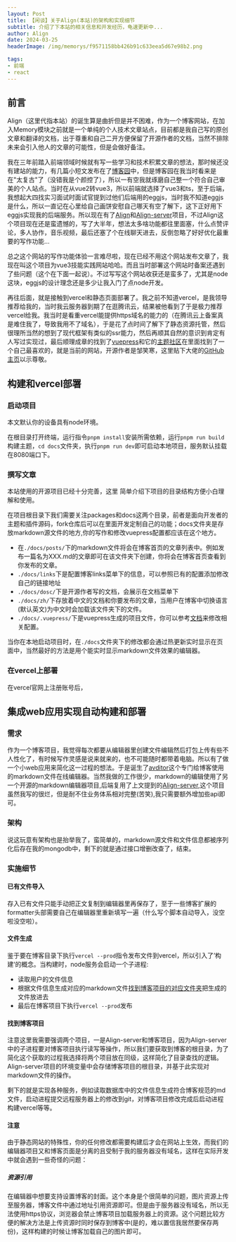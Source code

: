 ```yaml
---
layout: Post
title: 【闲谈】关于Align(本站)的架构和实现细节
subtitle: 介绍了下本站的相关信息和开发经历，龟速更新中...
author: Align
date: 2024-03-25
headerImage: /img/memorys/f9571158bb426b91c633eea5d67e98b2.png

tags:
- 前端
- react
---
```

## 前言

Align（这里代指本站）的诞生算是曲折但是并不困难，作为一个博客网站，在加入Memory模块之前就是一个单纯的个人技术文章站点，目前都是我自己写的原创文章和翻译的文档，出于尊重和自己二开方便保留了开源作者的文档，当然不排除未来会引入他人的文章的可能性，但是会做好备注。

我在三年前踏入前端领域时候就有写一些学习和技术积累文章的想法，那时候还没有建站的能力，有几篇小短文发布在了[博客园](https://www.cnblogs.com/Align)中，但是博客园在我当时看来是在"太复古"了（没错我是个颜控了），所以一有空我就琢磨自己整一个符合自己审美的个人站点。当时在从vue2转vue3，所以前端就选择了vue3和ts，至于后端，我想起大四找实习面试时面试官提到过他们后端用的eggjs，当时我不知道eggjs是什么，所以一直记在心里给自己画饼安慰自己哪天有空了解下，这下正好用下eggjs实现我的后端服务。所以现在有了[Align](https://gitee.com/aligns/align)和[Align-server](https://gitee.com/aligns/Align-server)项目，不过Align这个项目现在还是蛮遗憾的，写了大半年，想法太多啥功能都往里面塞，什么点赞评论，多人协作，音乐视频，最后还塞了个在线聊天进去，反倒忽略了好好优化最重要的写作功能...

总之这个网站的写作功能体验一言难尽啦，现在已经不用这个网站发布文章了，我现在叫这个项目为vue3技能实践网站哈哈。而且当时部署这个网站时备案还遇到了些问题（这个在下面一起说）。不过写写这个网站收获还是蛮多了，尤其是node这块，eggjs的设计理念还是多少让我入门了点node开发。

再往后面，就是接触到vercel和静态页面部署了。我之前不知道vercel，是我领导推荐给我的，当时我云服务器到期了在逛腾讯云，结果被他看到了于是极力推荐vercel给我。我当时是看重vercel能提供https域名的能力的（在腾讯云上备案真是难住我了，导致我用不了域名），于是花了点时间了解下了静态资源托管，然后很理所当然的想到了现代框架有类似的ssr能力，然后再顺其自然的意识到肯定有人写过实现过，最后顺理成章的找到了[vuepress](https://v2.vuepress.vuejs.org/)和它的[主题社区](https://marketplace.vuejs.press/zh/themes/blog.html)在里面找到了一个自己最喜欢的，就是当前的网站，开源作者是邹笑寒，这里贴下大佬的[GitHub主页](https://github.com/Renovamen)以示尊敬。

## 构建和vercel部署

### 启动项目

本文默认你的设备具有node环境。

在根目录打开终端，运行指令`pnpm install`安装所需依赖，运行`pnpm run build`构建主题，`cd docs`文件夹，执行`pnpm run dev`即可启动本地项目，服务默认挂载在8080端口下。

### 撰写文章

本站使用的开源项目已经十分完善，这里 简单介绍下项目的目录结构方便小白理解和使用。

在项目根目录下我们需要关注packages和docs这两个目录，前者是面向开发者的主题和插件源码，fork仓库后可以在里面开发定制自己的功能；docs文件夹是存放markdown源文件的地方,你的写作和修改vuepress配置都应该在这个地方。

* 在`./docs/posts/`下的markdown文件将会在博客首页的文章列表中。例如发布一篇名为XXX.md的文章即可在该文件夹下创建，你将会在博客首页查看到你发布的文章。
* `./docs/links`下是配置博客links菜单下的信息，可以参照已有的配置添加修改自己的链接地址
* `./docs/dosc/`下是开源作者写的文档，会展示在文档菜单下
* `./docs/zh/`下存放着中文的文档和你要发布的文章，当用户在博客中切换语言(默认英文)为中文时会加载该文件夹下的文件。
* `./docs/.vuepress/`下是vuepress生成的项目文件，你可以参考[文档](https://www.zhongfw.online/zh/docs/basic/intro.html)来修改相关配置。

当你在本地启动项目时，在`./docs`文件夹下的修改都会通过热更新实时显示在页面中，当然最好的方法是用个能实时显示markdown文件效果的编辑器。

### 在vercel上部署

在vercel官网上注册账号后，

## 集成web应用实现自动构建和部署

### 需求

作为一个博客项目，我觉得每次都要从编辑器里创建文件编辑然后打包上传有些不人性化了，有时候写作灵感是说来就来的，也不可能随时都带着电脑。所以有了做一个小web应用来简化这一过程的想法。于是诞生了[avditor](https://gitee.com/aligns/avditor)这个专门给博客使用的markdown文件在线编辑器。当然我做的工作很少，markdown的编辑使用了另一个开源的markdown编辑器项目,后端复用了上文提到的[Align-server](https://gitee.com/aligns/Align-server),这个项目虽然我写的很烂，但是耐不住业务体系相对完整(苦笑),我只需要额外增加些api即可。

### 架构

说这玩意有架构也是抬举我了，蛮简单的，markdown源文件和文件信息都被序列化后存在我的mongodb中，剩下的就是通过接口增删改查了，结束。

### 实施细节

#### 已有文件导入

存入已有文件只能手动把正文复制到编辑器里再保存了，至于一些博客扩展的formatter头部需要自己在编辑器里重新填写一遍（什么写个脚本自动导入，没空啦没空啦）。

#### 文件生成

鉴于要在博客目录下执行`vercel --prod`指令发布文件到vercel，所以引入了’构建‘的概念。当构建时，node服务会启动一个子进程:

* 读取用户的文件信息
* 根据文件信息生成对应的markdown文件[找到博客项目的对应文件夹](#找到博客项目)把生成的文件放进去
* 最后在博客项目下执行`vercel --prod`发布

#### 找到博客项目

注意这里我需要强调两个项目，一是Align-server和博客项目，因为Align-server中的子进程要对博客项目执行读写等操作，所以我们要获取到博客的根目录，为了简化这个获取的过程我选择将两个项目放在同级，这样简化了目录查找的逻辑。Align-server项目的环境变量中会存储博客项目的根目录，并基于此实现对markdown文件的操作。

剩下的就是实现各种服务，例如读取数据库中的文件信息生成符合博客规范的md文件，启动进程提交远程服务器上的修改到git，对博客项目修改完成后启动进程构建vercel等等。


#### 注意

由于静态网站的特殊性，你的任何修改都需要构建后才会在网站上生效，而我们的编辑器项目又和博客页面是分离的且受制于我的服务器没有域名，这样在实际开发中就会遇到一些奇怪的问题：

##### 资源引用

在编辑器中想要支持设置博客的封面。这个本身是个很简单的问题，图片资源上传至服务器，博客文件中通过地址引用资源即可。但是由于服务器没有域名，所以无法使用https协议，浏览器会禁止博客项目加载服务器上的资源。这个问题比较方便的解决方法是上传资源时同时保存到博客中(是的，难以置信我居然要保存两份)，这样构建的时候让博客加载自己的图片即可。
